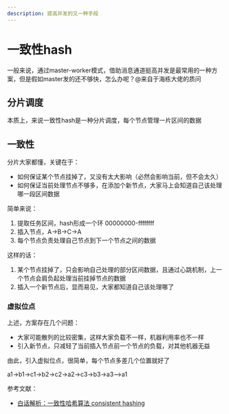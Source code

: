 ```yaml
---
description: 提高并发的又一种手段
---
```


# 一致性hash

一般来说，通过master-worker模式，借助消息通道挺高并发是最常用的一种方案，但是假如master发的还不够快，怎么办呢？@来自于海栋大佬的质问

## 分片调度

本质上，来说一致性hash是一种分片调度，每个节点管理一片区间的数据

## 一致性

分片大家都懂，关键在于：

* 如何保证某个节点挂掉了，又没有太大影响（必然会影响当前，但不会太久）
* 如何保证当前处理节点不够多，在添加个新节点，大家马上会知道自己该处理哪一段区间数据

简单来说：

1. 提取任务区间，hash形成一个环 00000000-ffffffff
2. 插入节点，A-&gt;B-&gt;C-&gt;A
3. 每个节点负责处理自己节点到下一个节点之间的数据

这样的话：

1. 某个节点挂掉了，只会影响自己处理的部分区间数据，且通过心跳机制，上一个节点会肩负起处理当前挂掉节点的数据
2. 插入一个新节点后，显而易见，大家都知道自己该处理哪了

### 虚拟位点

上述，方案存在几个问题：

* 大家可能散列的比较密集，这样大家负载不一样，机器利用率也不一样
* 引入新节点，只减轻了当前插入节点前一个节点的负载，对其他机器无益

由此，引入虚拟位点，很简单，每个节点多差几个位置就好了

a1-&gt;b1-&gt;c1-&gt;b2-&gt;c2-&gt;a2-&gt;c3-&gt;b3-&gt;a3--&gt;a1

参考文献：

* [白话解析：一致性哈希算法 consistent hashing](http://www.zsythink.net/archives/1182)

